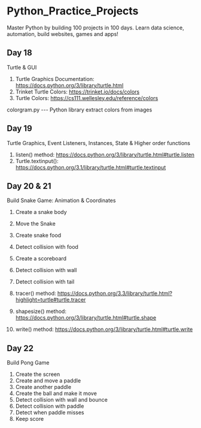 # Python_Practice_Projects
Master Python by building 100 projects in 100 days. Learn data science, automation, build websites, games and apps!

## Day 18

Turtle & GUI

1. Turtle Graphics Documentation: https://docs.python.org/3/library/turtle.html
2. Trinket Turtle Colors: https://trinket.io/docs/colors
3. Turtle Colors: https://cs111.wellesley.edu/reference/colors

colorgram.py --- Python library extract colors from images

## Day 19

Turtle Graphics, Event Listeners, Instances, State & Higher order functions

1. listen() method: https://docs.python.org/3/library/turtle.html#turtle.listen
2. Turtle.textinput(): https://docs.python.org/3.1/library/turtle.html#turtle.textinput

## Day 20 & 21

Build Snake Game: Animation & Coordinates

1. Create a snake body
2. Move the Snake 
3. Create snake food
4. Detect collision with food
5. Create a scoreboard
6. Detect collision with wall
7. Detect collision with tail

1. tracer() method: https://docs.python.org/3.3/library/turtle.html?highlight=turtle#turtle.tracer
2. shapesize() method: https://docs.python.org/3/library/turtle.html#turtle.shape
3. write() method: https://docs.python.org/3/library/turtle.html#turtle.write


## Day 22

Build Pong Game

1. Create the screen
2. Create and move a paddle
3. Create another paddle
4. Create the ball and make it move
5. Detect collision with wall and bounce
6. Detect collision with paddle
7. Detect when paddle misses
8. Keep score